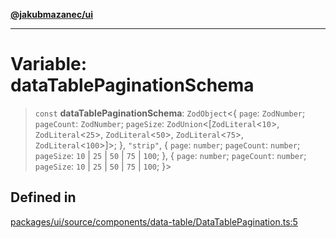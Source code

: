 [**@jakubmazanec/ui**](../README.md)

---

# Variable: dataTablePaginationSchema

> `const` **dataTablePaginationSchema**: `ZodObject`\<\{ `page`: `ZodNumber`; `pageCount`:
> `ZodNumber`; `pageSize`: `ZodUnion`\<[`ZodLiteral`\<`10`\>,
> `ZodLiteral`\<`25`\>, `ZodLiteral`\<`50`\>, `ZodLiteral`\<`75`\>, `ZodLiteral`\<`100`\>]\>; \},
> `"strip"`, \{ `page`: `number`; `pageCount`: `number`; `pageSize`: `10` \| `25` \| `50` \| `75` \|
> `100`; \}, \{ `page`: `number`; `pageCount`: `number`; `pageSize`: `10` \| `25` \| `50` \| `75` \|
> `100`; \}\>

## Defined in

[packages/ui/source/components/data-table/DataTablePagination.ts:5](https://github.com/jakubmazanec/tools/blob/3e339f67fc5b5cd011c28acb315570a2f29efedc/packages/ui/source/components/data-table/DataTablePagination.ts#L5)

